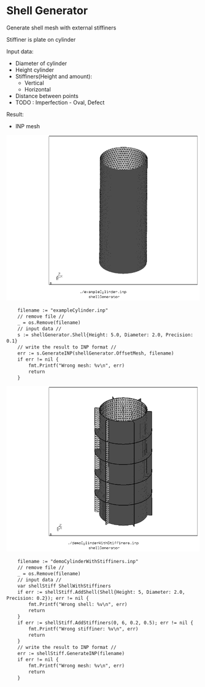 # Shell Generator

Generate shell mesh with external stiffiners

Stiffiner is plate on cylinder

Input data:
  * Diameter of cylinder
  * Height cylinder
  * Stiffiners(Height and amount):
  	* Vertical
	* Horizontal
  * Distance between points
  * TODO : Imperfection - Oval, Defect

Result:
  * INP mesh


![Cylinder](./pictures/hcpy_1.png)
```golang
	filename := "exampleCylinder.inp"
	// remove file //
	_ = os.Remove(filename)
	// input data //
	s := shellGenerator.Shell{Height: 5.0, Diameter: 2.0, Precision: 0.1}
	// write the result to INP format //
	err := s.GenerateINP(shellGenerator.OffsetMesh, filename)
	if err != nil {
		fmt.Printf("Wrong mesh: %v\n", err)
		return
	}
```


![Cylinder with stiffiners](./pictures/hcpy_2.png)
```golang
	filename := "demoCylinderWithStiffiners.inp"
	// remove file //
	_ = os.Remove(filename)
	// input data //
	var shellStiff ShellWithStiffiners
	if err := shellStiff.AddShell(Shell{Height: 5, Diameter: 2.0, Precision: 0.2}); err != nil {
		fmt.Printf("Wrong shell: %v\n", err)
		return
	}
	if err := shellStiff.AddStiffiners(0, 6, 0.2, 0.5); err != nil {
		fmt.Printf("Wrong stiffiner: %v\n", err)
		return
	}
	// write the result to INP format //
	err := shellStiff.GenerateINP(filename)
	if err != nil {
		fmt.Printf("Wrong mesh: %v\n", err)
		return
	}
```
